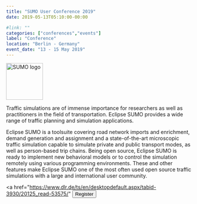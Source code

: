 ```yaml
---
title: "SUMO User Conference 2019"
date: 2019-05-13T05:10:00-00:00

#link: ""
categories: ["conferences","events"]
label: "Conference"
location: "Berlin - Germany"
event_date: "13 - 15 May 2019"
---
```


<img src="https://www.dlr.de/ts/en/Portaldata/16/Resources/veranstaltungen/SUMO-Final-Square-PNG.png" width="100px" alt="SUMO logo" style="pointer-events:none;">



Traffic simulations are of immense importance for researchers as well as practitioners in the field of transportation. Eclipse SUMO provides a wide range of traffic planning and simulation applications. 
<!--more-->
Eclipse SUMO is a toolsuite covering road network imports and enrichment, demand generation and assignment and a state-of-the-art microscopic traffic simulation capable to simulate private and public transport modes, as well as person-based trip chains. Being open source, Eclipse SUMO is ready to implement new behavioral models or to control the simulation remotely using various programming environments. These and other features make Eclipse SUMO one of the most often used open source traffic simulations with a large and international user community.





<a href="https://www.dlr.de/ts/en/desktopdefault.aspx/tabid-3930/20125_read-53575/" <button type="button" class="btn btn-primary btn-bg">Register</button></a>